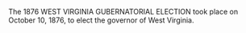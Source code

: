 The 1876 WEST VIRGINIA GUBERNATORIAL ELECTION took place on October 10, 1876, to elect the governor of West Virginia.
